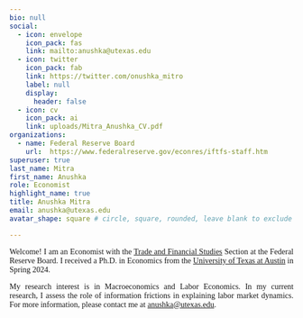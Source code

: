 ```yaml
---
bio: null
social:
  - icon: envelope
    icon_pack: fas
    link: mailto:anushka@utexas.edu
  - icon: twitter
    icon_pack: fab
    link: https://twitter.com/onushka_mitro
    label: null
    display:
      header: false
  - icon: cv
    icon_pack: ai
    link: uploads/Mitra_Anushka_CV.pdf
organizations:
  - name: Federal Reserve Board
    url:  https://www.federalreserve.gov/econres/iftfs-staff.htm
superuser: true
last_name: Mitra
first_name: Anushka
role: Economist
highlight_name: true
title: Anushka Mitra
email: anushka@utexas.edu
avatar_shape: square # circle, square, rounded, leave blank to exclude

---
```


<p style="font-family:Cormorant Garamond;text-align: justify;">Welcome! I am an Economist with the <a href="https://www.federalreserve.gov/econres/iftfs-staff.htm">Trade and Financial Studies</a> Section at the Federal Reserve Board. I received a Ph.D. in Economics from the <a href = "https://www.liberalarts.utexas.edu/economics/">University of Texas at Austin</a> in Spring 2024. </p>


<p style="font-family:Cormorant Garamond;text-align: justify;">My research interest is in Macroeconomics and Labor Economics. In my current research, I assess the role of information frictions in explaining labor market dynamics. For more information, please contact me at <a href="anushka@utexas.edu">anushka@utexas.edu</a>.</p>



  

  




